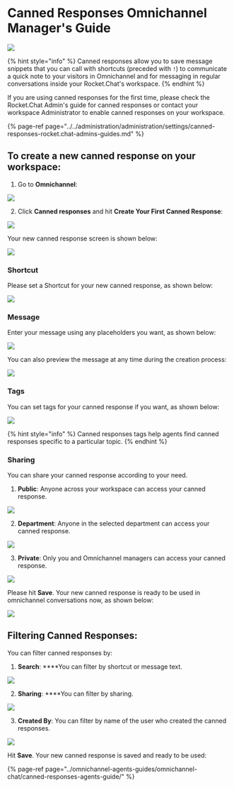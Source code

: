 # Canned Responses Omnichannel Manager's Guide

![](../../../.gitbook/assets/2021-06-10_22-31-38%20%283%29.jpg)

{% hint style="info" %}
Canned responses allow you to save message snippets that you can call with shortcuts \(preceded with `!`\) to communicate a quick note to your visitors in Omnichannel and for messaging in regular conversations inside your Rocket.Chat's workspace.
{% endhint %}

  
If you are using canned responses for the first time, please check the Rocket.Chat Admin's guide for canned responses or contact your workspace Administrator to enable canned responses on your workspace.

{% page-ref page="../../administration/administration/settings/canned-responses-rocket.chat-admins-guides.md" %}

## To create a new canned response on your workspace:

1. Go to **Omnichannel**:

![](../../../.gitbook/assets/image%20%28502%29.png)

2. Click **Canned responses** and hit **Create Your First Canned Response**:

![](../../../.gitbook/assets/image%20%28551%29.png)

Your new canned response screen is shown below:

![](../../../.gitbook/assets/image%20%28553%29.png)

### Shortcut

Please set a Shortcut for your new canned response, as shown below:

![](../../../.gitbook/assets/image%20%28530%29.png)



### Message

Enter your message using any placeholders you want, as shown below:

![](../../../.gitbook/assets/image%20%28516%29.png)

You can also preview the message at any time during the creation process:

![](../../../.gitbook/assets/image%20%28532%29.png)

### Tags

You can set tags for your canned response if you want, as shown below:

![](../../../.gitbook/assets/image%20%28518%29.png)

{% hint style="info" %}
Canned responses tags help agents find canned responses specific to a particular topic.
{% endhint %}

### Sharing

You can share your canned response according to your need. 

1. **Public**: Anyone across your workspace can access your canned response.

![](../../../.gitbook/assets/image%20%28538%29.png)

2. **Department**: Anyone in the selected department can access your canned response.

![](../../../.gitbook/assets/image%20%28498%29.png)

3. **Private**: Only you and Omnichannel managers can access your canned response.

![](../../../.gitbook/assets/image%20%28506%29%20%282%29.png)

Please hit **Save**. Your new canned response is ready to be used in omnichannel conversations now, as shown below:

![](../../../.gitbook/assets/image%20%28517%29.png)

  
  


## Filtering Canned Responses:

You can filter canned responses by:

1. **Search**: ****You can filter by shortcut or message text.

![](../../../.gitbook/assets/image%20%28549%29.png)

2. **Sharing**: ****You can filter by sharing.

![](../../../.gitbook/assets/image%20%28500%29.png)

  
3. **Created By**: You can filter by name of the user who created the canned responses.

![](../../../.gitbook/assets/image%20%28507%29.png)

Hit **Save**. Your new canned response is saved and ready to be used:

{% page-ref page="../omnichannel-agents-guides/omnichannel-chat/canned-responses-agents-guide/" %}

